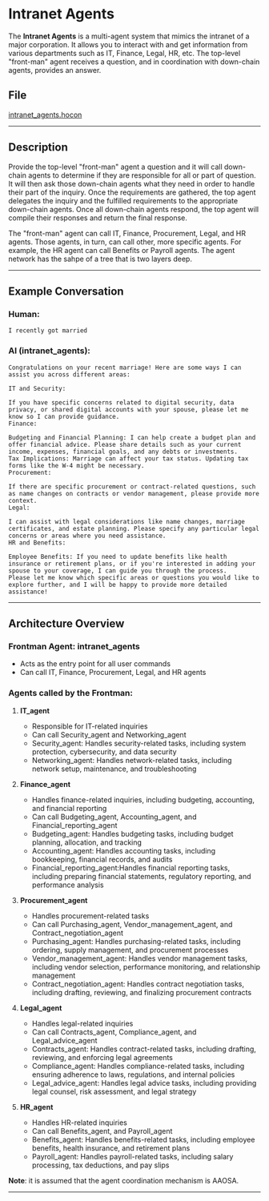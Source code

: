 # Intranet Agents

The **Intranet Agents** is a multi-agent system that mimics the intranet of a major corporation. It allows you to interact with and get information from various departments such as IT, Finance, Legal, HR, etc. The top-level "front-man" agent receives a question, and in coordination with down-chain agents,
provides an answer.

## File

[intranet_agents.hocon](../../registries/intranet_agents.hocon)

---

## Description

Provide the top-level "front-man" agent a question and it will call down-chain agents to determine if they are responsible for all or part of question.
It will then ask those down-chain agents what they need in order to handle their part of the inquiry. Once the requirements are gathered, the top agent
delegates the inquiry and the fulfilled requirements to the appropriate down-chain agents. Once all down-chain agents respond, the top agent will compile
their responses and return the final response.

The "front-man" agent can call IT, Finance, Procurement, Legal, and HR agents. Those agents, in turn, can call other, more specific agents. For example,
the HR agent can call Benefits or Payroll agents. The agent network has the sahpe of a tree that is two layers deep.

---

## Example Conversation

### Human:
```
I recently got married
```

### AI (intranet_agents):
```
Congratulations on your recent marriage! Here are some ways I can assist you across different areas:

IT and Security:

If you have specific concerns related to digital security, data privacy, or shared digital accounts with your spouse, please let me know so I can provide guidance.
Finance:

Budgeting and Financial Planning: I can help create a budget plan and offer financial advice. Please share details such as your current income, expenses, financial goals, and any debts or investments.
Tax Implications: Marriage can affect your tax status. Updating tax forms like the W-4 might be necessary.
Procurement:

If there are specific procurement or contract-related questions, such as name changes on contracts or vendor management, please provide more context.
Legal:

I can assist with legal considerations like name changes, marriage certificates, and estate planning. Please specify any particular legal concerns or areas where you need assistance.
HR and Benefits:

Employee Benefits: If you need to update benefits like health insurance or retirement plans, or if you're interested in adding your spouse to your coverage, I can guide you through the process.
Please let me know which specific areas or questions you would like to explore further, and I will be happy to provide more detailed assistance!
```

---

## Architecture Overview

### Frontman Agent: **intranet_agents**
- Acts as the entry point for all user commands
- Can call IT, Finance, Procurement, Legal, and HR agents

### Agents called by the Frontman:

1. **IT_agent**
   - Responsible for IT-related inquiries
   - Can call Security_agent and Networking_agent
   - Security_agent: Handles security-related tasks, including system protection, cybersecurity, and data security
   - Networking_agent: Handles network-related tasks, including network setup, maintenance, and troubleshooting

2. **Finance_agent**
   - Handles finance-related inquiries, including budgeting, accounting, and financial reporting
   - Can call Budgeting_agent, Accounting_agent, and Financial_reporting_agent
   - Budgeting_agent: Handles budgeting tasks, including budget planning, allocation, and tracking
   - Accounting_agent: Handles accounting tasks, including bookkeeping, financial records, and audits
   - Financial_reporting_agent:Handles financial reporting tasks, including preparing financial statements, regulatory reporting, and performance analysis

3. **Procurement_agent**
   - Handles procurement-related tasks
   - Can call Purchasing_agent, Vendor_management_agent, and Contract_negotiation_agent
   - Purchasing_agent: Handles purchasing-related tasks, including ordering, supply management, and procurement processes
   - Vendor_management_agent: Handles vendor management tasks, including vendor selection, performance monitoring, and relationship management
   - Contract_negotiation_agent: Handles contract negotiation tasks, including drafting, reviewing, and finalizing procurement contracts

4. **Legal_agent**
   - Handles legal-related inquiries
   - Can call Contracts_agent, Compliance_agent, and Legal_advice_agent
   - Contracts_agent: Handles contract-related tasks, including drafting, reviewing, and enforcing legal agreements
   - Compliance_agent: Handles compliance-related tasks, including ensuring adherence to laws, regulations, and internal policies
   - Legal_advice_agent: Handles legal advice tasks, including providing legal counsel, risk assessment, and legal strategy

5. **HR_agent**
   - Handles HR-related inquiries
   - Can call Benefits_agent, and Payroll_agent
   - Benefits_agent: Handles benefits-related tasks, including employee benefits, health insurance, and retirement plans
   - Payroll_agent: Handles payroll-related tasks, including salary processing, tax deductions, and pay slips

**Note**: it is assumed that the agent coordination mechanism is AAOSA.

---
